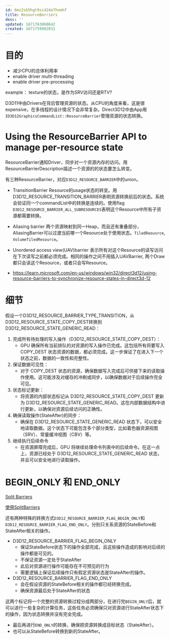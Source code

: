 ```yaml
---
id: 6mz2sb5hgt9si424e7hnmhf
title: ResourceBarriers
desc: ''
updated: 1671763060642
created: 1671759902831
---
```


# 目的

* 减少CPU的总体利用率
* enable driver multi-threading
* enable driver pre-processing

example： 
texture的状态，是作为SRV访问还是RTV?

D3D11中由Drivers在背后管理资源的状态。从CPU的角度来看，这是很expensive，在多线程的设计情况下会非常复杂。Direct3D12中由App用`ID3D12GraphicsCommandList::ResourceBarrier`管理资源的状态转换。

# Using the ResourceBarrier API to manage per-resource state
ResourceBarrier通知Driver，同步对一个资源内存的访问。用ResourceBarrierDescription描述一个资源的的状态要怎么转变。

有三种ResourceBarrier，对应`D3D12_RESOURCE_BARRIER`中的union。

* TransitionBarrier Resource的usage状态的转变。用D3D12_RESOURCE_TRANSITION_BARRIER表明资源转换前后的状态。系统会验证同一个commandList中的转换是连续的。使用flag `D3D12_RESOURCE_BARRIER_ALL_SUBRESOURCES`表明这个Resource中所有子资源都需要转换。

* Aliasing barrier 两个资源映射到同一Heap，而且还有重叠部分，AliasingBarrier可以过渡当前哪一个Resource处于使用状态。`TiledReousrce`, `VolumeTiledResource`。

* Unordered access view(UAV)barrier 表示所有对这个Resource的读写访问在下次读写之前都必须完成。相同的操作之间不用插入UAVBarrier, 两个Draw都只会读这个Resource，或者只会写Resource。

* https://learn.microsoft.com/en-us/windows/win32/direct3d12/using-resource-barriers-to-synchronize-resource-states-in-direct3d-12

# 细节
假设一个D3D12_RESOURCE_BARRIER_TYPE_TRANSITION，从D3D12_RESOURCE_STATE_COPY_DEST转换到D3D12_RESOURCE_STATE_GENERIC_READ：

1. 完成所有待处理的写入操作（D3D12_RESOURCE_STATE_COPY_DEST）：
   * GPU 确保所有当前排队的对资源的写入操作已完成。这包括所有将要写入 COPY_DEST 状态资源的数据，都必须完成。这一步保证了在进入下一个状态之前，数据的一致性和完整性。
2. 保证数据可见性：
   * 对于 COPY_DEST 状态的资源，确保数据写入完成后可供接下来的读取操作使用。这可能涉及对缓存的冲刷或同步，以确保数据对于后续操作完全可见。
3. 状态标记更新：
   * 将资源的内部状态标记从 D3D12_RESOURCE_STATE_COPY_DEST 更新为 D3D12_RESOURCE_STATE_GENERIC_READ。这在内部数据结构中进行更新，以确保对资源后续访问的正确性。
4. 确保读取操作(StateAfter)的同步：
   * 确保在 D3D12_RESOURCE_STATE_GENERIC_READ 状态下，可以安全地读取数据。这个状态下可能包含多个部分类型，比如着色器资源视图（SRV）、常量缓冲视图（CBV）等。
5. 继续执行后续命令
   * 在资源屏障完成后，GPU 将继续处理命令列表中的后续命令。在这一点上，资源已经处于 D3D12_RESOURCE_STATE_GENERIC_READ 状态，并且可以安全地进行读取操作。

# BEGIN_ONLY 和 END_ONLY
[Split Barriers](https://learn.microsoft.com/en-us/windows/win32/direct3d12/using-resource-barriers-to-synchronize-resource-states-in-direct3d-12#split-barriers)

[使用SplitBarriers](https://learn.microsoft.com/en-us/windows/win32/direct3d12/using-resource-barriers-to-synchronize-resource-states-in-direct3d-12#example-of-split-barriers)

还有两种特殊的转换方式`D3D12_RESOURCE_BARRIER_FLAG_BEGIN_ONLY`和 `D3D12_RESOURCE_BARRIER_FLAG_END_ONLY`。分别只关系资源的StateBefore和StateAfter相关的操作。

* D3D12_RESOURCE_BARRIER_FLAG_BEGIN_ONLY
  * 保证StateBefore状态下的操作全部完成，且这些操作造成的影响对后续的操作都是可见的。
  * 不保证资源一定处于StateAfter
  * 此后对资源进行操作可能存在不可预见的行为
  * 需要逻辑上保证后续操作只有假定资源状态是StateAfter的操作。
* D3D12_RESOURCE_BARRIER_FLAG_END_ONLY
  * 会在假设资源的StateBefore相关的操作都已经转换完成。
  * 确保资源最后处于StateAfter的状态

这两个标记将一个完整的资源转换过程分成两部分，在进行完`BEGIN_ONLY`后，就可以进行一些复杂的计算任务，这些任务必须确保只对资源进行StateAfter状态下的操作，因为状态转换并没有完全完成。
* 最后再进行`END_ONLY`的转换，确保把资源转换成目标状态（StateAfter）。
* 也可以从StateBefore转换到新的StateAfter。